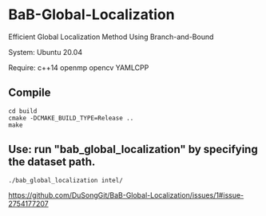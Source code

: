 # BaB-Global-Localization
Efficient  Global Localization Method Using Branch-and-Bound

System: Ubuntu 20.04

Require: c++14  openmp  opencv  YAMLCPP

Compile
-------
    cd build
    cmake -DCMAKE_BUILD_TYPE=Release ..
    make

Use: run "bab_global_localization" by specifying the dataset path.
-------
    ./bab_global_localization intel/

https://github.com/DuSongGit/BaB-Global-Localization/issues/1#issue-2754177207